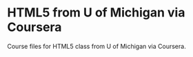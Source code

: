 # HTML5 from U of Michigan via Coursera
Course files for HTML5 class from U of Michigan via Coursera.

